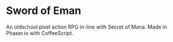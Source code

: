 # Sword of Eman

An oldschool pixel action RPG in-line with Secret of Mana. Made in Phaser.io with CoffeeScript.
